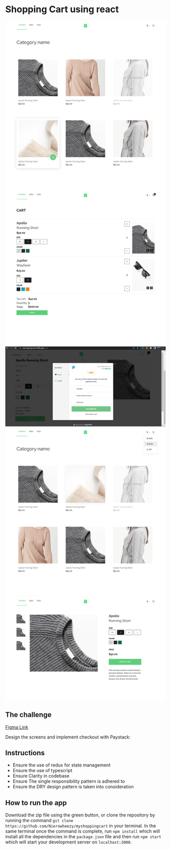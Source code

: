 # Shopping Cart using react

![](docs/Category.png)
![](docs/Cart.png)
![](docs/paystack.png)
![](docs/CurrencySwitcher.png)
![](docs/PDP.png)

## The challenge

[Figma Link](<https://www.figma.com/file/MSyCAqVy1UgNap0pvqH6H3/Junior-Frontend-Test-Designs-(Public)?node-id=0%3A1>)

Design the screens and implement checkout with Paystack:

## Instructions

- Ensure the use of redux for state management
- Ensure the use of typescript
- Ensure Clarity in codebase
- Ensure The single responsibility pattern is adhered to
- Ensure the DRY design pattern is taken into consideration

## How to run the app

Download the zip file using the green button, or clone the repository by running the command `git clone https://github.com/Nierowheezy/myshoppingcart` in your terminal.
In the same terminal once the command is complete, run `npm install` which will install all the dependencies in the `package.json` file and then run `npm start` which will start your development server on `localhost:3000`.

